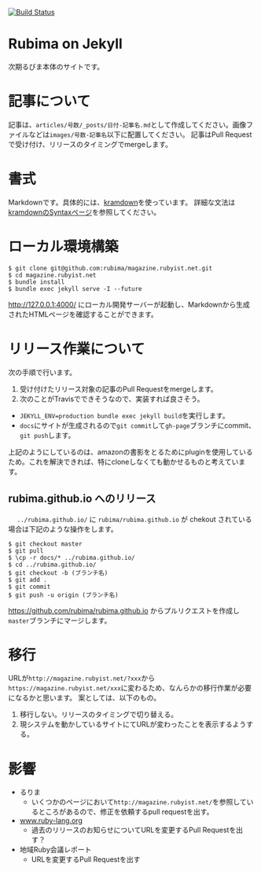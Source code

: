 [![Build Status](https://travis-ci.org/rubima/magazine.rubyist.net.svg?branch=master)](https://travis-ci.org/rubima/magazine.rubyist.net)

# Rubima on Jekyll

次期るびま本体のサイトです。

# 記事について

記事は、`articles/号数/_posts/日付-記事名.md`として作成してください。画像ファイルなどは`images/号数-記事名`以下に配置してください。
記事はPull Requestで受け付け、リリースのタイミングでmergeします。

# 書式

Markdownです。具体的には、[kramdown](https://kramdown.gettalong.org/)を使っています。
詳細な文法は[kramdownのSyntaxページ](https://kramdown.gettalong.org/syntax.html)を参照してください。

# ローカル環境構築

```
$ git clone git@github.com:rubima/magazine.rubyist.net.git
$ cd magazine.rubyist.net
$ bundle install
$ bundle exec jekyll serve -I --future
```

http://127.0.0.1:4000/ にローカル開発サーバーが起動し、Markdownから生成されたHTMLページを確認することができます。

# リリース作業について

次の手順で行います。

1. 受け付けたリリース対象の記事のPull Requestをmergeします。
1. 次のことがTravisでできそうなので、実装すれば良さそう。
- `JEKYLL_ENV=production bundle exec jekyll build`を実行します。
- `docs`にサイトが生成されるので`git commit`して`gh-page`ブランチにcommit、`git push`します。

上記のようにしているのは、amazonの書影をとるためにpluginを使用しているため。これを解決できれば、特にcloneしなくても動かせるものと考えています。

## rubima.github.io へのリリース
　
`../rubima.github.io/` に `rubima/rubima.github.io` が chekout されている場合は下記のような操作をします。

```
$ git checkout master
$ git pull
$ \cp -r docs/* ../rubima.github.io/
$ cd ../rubima.github.io/
$ git checkout -b (ブランチ名)
$ git add .
$ git commit
$ git push -u origin (ブランチ名)
```

https://github.com/rubima/rubima.github.io からプルリクエストを作成し`master`ブランチにマージします。

# 移行

URLが`http://magazine.rubyist.net/?xxx`から`https://magazine.rubyist.net/xxx`に変わるため、なんらかの移行作業が必要になるかと思います。
案としては、以下のもの。

1. 移行しない。リリースのタイミングで切り替える。
1. 現システムを動かしているサイトにてURLが変わったことを表示するようする。

# 影響

- るりま
  - いくつかのページにおいて`http://magazine.rubyist.net/`を参照しているところがあるので、修正を依頼するpull requestを出す。
- www.ruby-lang.org
  - 過去のリリースのお知らせについてURLを変更するPull Requestを出す？
- 地域Ruby会議レポート
  - URLを変更するPull Requestを出す


